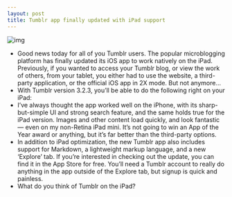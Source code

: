 ```yaml
---
layout: post
title: Tumblr app finally updated with iPad support
---
```

![img](http://media.idownloadblog.com/wp-content/uploads/2012/12/tmblr-ipad-ss.jpg)
* Good news today for all of you Tumblr users. The popular microblogging platform has finally updated its iOS app to work natively on the iPad. Previously, if you wanted to access your Tumblr blog, or view the work of others, from your tablet, you either had to use the website, a third-party application, or the official iOS app in 2X mode. But not anymore…
* With Tumblr version 3.2.3, you’ll be able to do the following right on your iPad:
* I’ve always thought the app worked well on the iPhone, with its sharp-but-simple UI and strong search feature, and the same holds true for the iPad version. Images and other content load quickly, and look fantastic — even on my non-Retina iPad mini. It’s not going to win an App of the Year award or anything, but it’s far better than the third-party options.
* In addition to iPad optimization, the new Tumblr app also includes support for Markdown, a lightweight markup language, and a new ‘Explore’ tab. If you’re interested in checking out the update, you can find it in the App Store for free. You’ll need a Tumblr account to really do anything in the app outside of the Explore tab, but signup is quick and painless.
* What do you think of Tumblr on the iPad?

